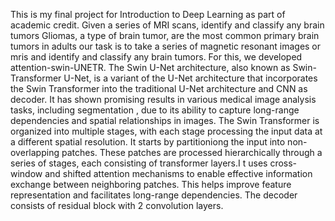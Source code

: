 This is my final project for Introduction to Deep Learning as part of academic credit. Given a series of MRI scans, identify and classify any brain tumors Gliomas, a type of brain tumor, are the most common primary brain tumors in adults
our task is to take a series of magnetic resonant images or mris and identify and  classify any brain tumors. For this, we developed attention-swin-UNETR. The Swin U-Net architecture, also known as Swin-Transformer U-Net, is a variant of the U-Net architecture that incorporates the Swin Transformer into the traditional U-Net architecture and CNN as decoder. It has shown promising results in various medical image analysis tasks, including segmentation , due to its ability to capture long-range dependencies and spatial relationships in images. The Swin Transformer is organized into multiple stages, with each stage processing the input data at a different spatial resolution. It starts by partitioniong the input into non-overlapping patches. These patches are processed hierarchically through a series of stages, each consisting of transformer layers.I t uses cross-window and shifted attention mechanisms to enable effective information exchange between neighboring patches. This helps improve feature representation and facilitates long-range dependencies. The decoder consists of residual block with 2 convolution layers. 

